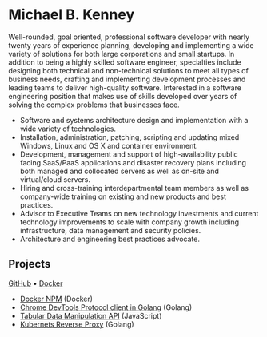 # Michael B. Kenney

Well-rounded, goal oriented, professional software developer with nearly twenty years of experience planning, developing and implementing a wide variety of solutions for both large corporations and small startups. In addition to being a highly skilled software engineer, specialties include designing both technical and non-technical solutions to meet all types of business needs, crafting and implementing development processes and leading teams to deliver high-quality software. Interested in a software engineering position that makes use of skills developed over years of solving the complex problems that businesses face.

* Software and systems architecture design and implementation with a wide variety of technologies.
* Installation, administration, patching, scripting and updating mixed Windows, Linux and OS X and container environment.
* Development, management and support of high-availability public facing SaaS/PaaS applications and disaster recovery plans including both managed and collocated servers as well as on-site and virtual/cloud servers.
* Hiring and cross-training interdepartmental team members as well as company-wide training on existing and new products and best practices.
* Advisor to Executive Teams on new technology investments and current technology improvements to scale with company growth including infrastructure, data management and security policies.
* Architecture and engineering best practices advocate.

## Projects

[GitHub](https://github.com/mkenney) • [Docker](https://hub.docker.com/u/mkenney/)

* [Docker NPM](https://store.docker.com/community/images/mkenney/npm) (Docker)
* [Chrome DevTools Protocol client in Golang](https://github.com/mkenney/go-chrome) (Golang)
* [Tabular Data Manipulation API](https://github.com/mkenney/DatatableJs) (JavaScript)
* [Kubernets Reverse Proxy](https://github.com/mkenney/k8s-proxy) (Golang)
